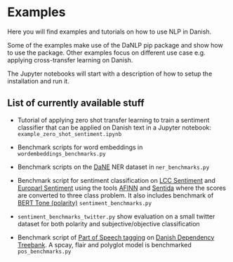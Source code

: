 Examples
========

Here you will find examples and tutorials on how to use NLP in Danish.

Some of the examples make use of the DaNLP pip package and show how to use the 
package. Other examples focus on different use case e.g. applying cross-transfer 
learning on Danish. 

The Jupyter notebooks will start with a description of how to setup the 
installation and run it.      


## List of currently available stuff

-  Tutorial of applying zero shot transfer learning to train a sentiment 
   classifier that can be applied on Danish text in a Jupyter notebook:
   `example_zero_shot_sentiment.ipynb`
   
- Benchmark scripts for word embeddings in `wordembeddings_benchmarks.py`

-  Benchmark scripts on the
   [DaNE](https://github.com/alexandrainst/danlp/blob/master/docs/datasets.md#danish-dependency-treebank) 
   NER dataset in `ner_benchmarks.py`

- Benchmark script for sentiment classification on [LCC Sentiment](https://github.com/alexandrainst/danlp/blob/master/docs/datasets.md#lcc-sentiment)  and [Europarl Sentiment](https://github.com/alexandrainst/danlp/blob/master/docs/datasets.md#europarl-sentiment) using the tools [AFINN](https://github.com/alexandrainst/danlp/blob/master/docs/models/sentiment_analysis.md#afinn) and [Sentida](https://github.com/alexandrainst/danlp/blob/master/docs/models/sentiment_analysis.md#sentida) where the scores are converted to three class problem. It also includes benchmark of [BERT Tone (polarity)](https://github.com/alexandrainst/danlp/blob/master/docs/models/sentiment_analysis.md#wrenchbert-tone)  `sentiment_benchmarks.py`

- `sentiment_benchmarks_twitter.py` show evaluation on a small twitter dataset for both polarity and subjective/objective classification

- Benchmark script of [Part of Speech tagging](<https://github.com/alexandrainst/danlp/blob/master/docs/models/pos.md>) on [Danish Dependency Treebank](<https://github.com/alexandrainst/danlp/blob/master/docs/datasets.md#danish-dependency-treebank-dane>). A spcay, flair and polyglot model is benchmarked `pos_benchmarks.py`

  

